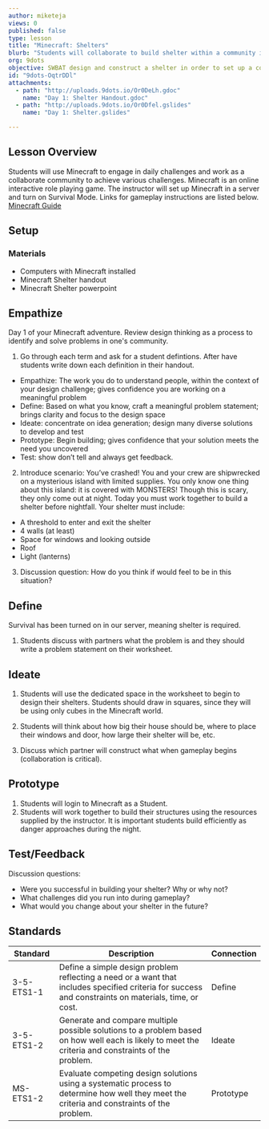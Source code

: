 ```yaml
---
author: miketeja
views: 0
published: false
type: lesson
title: "Minecraft: Shelters"
blurb: "Students will collaborate to build shelter within a community in #Minecraft #NGSS-3-5-ETS1-1 #NGSS-3-5-ETS1-2 #NGSS-MS-ETS1-2"
org: 9dots
objective: SWBAT design and construct a shelter in order to set up a community in Minecraft
id: "9dots-OqtrDDl"
attachments: 
  - path: "http://uploads.9dots.io/Or0DeLh.gdoc"
    name: "Day 1: Shelter Handout.gdoc"
  - path: "http://uploads.9dots.io/Or0Dfel.gslides"
    name: "Day 1: Shelter.gslides"

---
```


## Lesson Overview
Students will use Minecraft to engage in daily challenges and work as a collaborate community to achieve various challenges. Minecraft is an online interactive role playing game. The instructor will set up Minecraft in a server and turn on Survival Mode. Links for gameplay instructions are listed below. 
[Minecraft Guide](http://www.wikihow.com/Play-Minecraft) 

## Setup

### Materials

- Computers with Minecraft installed
- Minecraft Shelter handout
- Minecraft Shelter powerpoint

## Empathize
Day 1 of your Minecraft adventure. Review design thinking as a process to identify and solve problems in one's community. 

1. Go through each term and ask for a student defintions. After have students write down each definition in their handout. 

- Empathize: The work you do to understand people, within the context of your design challenge; gives confidence you are working on a meaningful problem
- Define: Based on what you know, craft a meaningful problem 
statement; brings clarity and focus to the design space
- Ideate: concentrate on idea generation; design many diverse solutions to develop and test
- Prototype: Begin building; gives confidence that your solution meets the need you uncovered
- Test: show don’t tell and always get feedback.

2. Introduce scenario: You’ve crashed! You and your crew are shipwrecked on a mysterious island with limited supplies. You only know one thing about this island: it is covered with MONSTERS! Though this is scary, they only come out at night. Today you must work together to build a shelter before nightfall. Your shelter must include:

- A threshold to enter and exit the shelter
- 4 walls (at least)
- Space for windows and looking outside 
- Roof
- Light (lanterns)

3. Discussion question: How do you think if would feel to be in this situation?

## Define
Survival has been turned on in our server, meaning shelter is required. 

1. Students discuss with partners what the problem is and they should write a problem statement on their worksheet. 

## Ideate

1. Students will use the dedicated space in the worksheet to begin to design their shelters. Students should draw in squares, since they will be using only cubes in the Minecraft world.

2. Students will think about how big their house should be, where to place their windows and door, how large their shelter will be, etc. 

3. Discuss which partner will construct what when gameplay begins (collaboration is critical).

## Prototype
1. Students will login to Minecraft as a Student.
2. Students will work together to build their structures using the resources supplied by the instructor. It is important students build efficiently as danger approaches during the night. 

## Test/Feedback
Discussion questions:
- Were you successful in building your shelter? Why or why not? 
- What challenges did you run into during gameplay? 
- What would you change about your shelter in the future? 

## Standards

Standard | Description | Connection
--- | --- | ---
3-5-ETS1-1 | Define a simple design problem reflecting a need or a want that includes specified criteria for success and constraints on materials, time, or cost. | Define
3-5-ETS1-2 | Generate and compare multiple possible solutions to a problem based on how well each is likely to meet the criteria and constraints of the problem. | Ideate
MS-ETS1-2 | Evaluate competing design solutions using a systematic process to determine how well they meet the criteria and constraints of the problem. | Prototype
